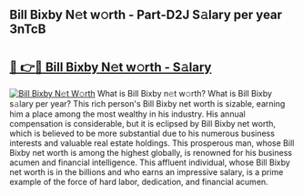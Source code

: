 ## Bill Bixby N𝚎t w𝚘rth - Part-D2J S𝚊lary per year 3nTcB

# <h2><a href="http://gc2n4y.nevu.top/?p=Bill+Bixby">🔗 👉🔴 Bill Bixby N𝚎t w𝚘rth - S𝚊lary</a></h2>

[![Bill Bixby N𝚎t W𝚘rth](https://i.imgur.com/Oavwk0R.jpeg)](http://gc2n4y.nevu.top/?p=Bill+Bixby)
What is Bill Bixby n𝚎t w𝚘rth? What is Bill Bixby s𝚊lary per year?
This rich person's Bill Bixby net worth is sizable, earning him a place among the most wealthy in his industry. His annual compensation is considerable, but it is eclipsed by Bill Bixby net worth, which is believed to be more substantial due to his numerous business interests and valuable real estate holdings. This prosperous man, whose Bill Bixby net worth is among the highest globally, is renowned for his business acumen and financial intelligence. This affluent individual, whose Bill Bixby net worth is in the billions and who earns an impressive salary, is a prime example of the force of hard labor, dedication, and financial acumen.
